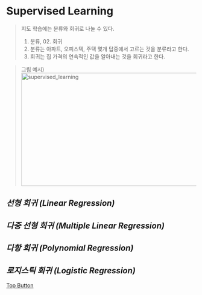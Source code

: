Supervised Learning
=============  
> 지도 학습에는 분류와 회귀로 나눌 수 있다.  
> 01. 분류, 02. 회귀  
> 01. 분류는 아파트, 오피스텍, 주택 몇개 답중에서 고르는 것을 분류라고 한다.  
> 02. 회귀는 집 가격의 연속적인 값을 알아내는 것을 회귀라고 한다.  
  
  
> 그림 예시)  
<img src="https://user-images.githubusercontent.com/66001539/120929274-5e9c0c80-c723-11eb-8ff0-abb99814905e.png" width="600px" height="300px" title="px(픽셀) 크기 설정" alt="supervised_learning"></img><br/>  

*선형 회귀 (Linear Regression)*
-------------  
>   

*다중 선형 회귀 (Multiple Linear Regression)*
-------------  
>  

*다항 회귀 (Polynomial Regression)*
-------------  
>  


*로지스틱 회귀 (Logistic Regression)*
-------------  
>  

[Top Button](#)
